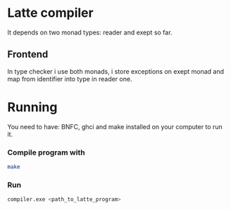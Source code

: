 # Latte compiler

It depends on two monad types: reader and exept so far.

## Frontend

In type checker i use both monads, i store exceptions on exept monad and map from identifier into type in reader one.

<!-- ## Dzuga Interpreter

In interpreter i also use both monads, i use the same way of storing exceptions and i store map from identifier into specific value like bool, int, string, function and array. -->

# Running

You need to have: BNFC, ghci and make installed on your computer to run it.

### Compile program with

```sh
make
```

### Run

```sh
compiler.exe <path_to_latte_program>
```

